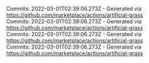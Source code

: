 Commits: 2022-03-01T02:39:06.273Z - Generated via https://github.com/marketplace/actions/artificial-grass
<br>
Commits: 2022-03-01T02:39:06.273Z - Generated via https://github.com/marketplace/actions/artificial-grass
<br>
Commits: 2022-03-01T02:39:06.273Z - Generated via https://github.com/marketplace/actions/artificial-grass
<br>
Commits: 2022-03-01T02:39:06.273Z - Generated via https://github.com/marketplace/actions/artificial-grass
<br>
